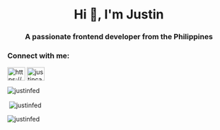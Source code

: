 <h1 align="center">Hi 👋, I'm Justin</h1>
<h3 align="center">A passionate frontend developer from the Philippines</h3>

<h3 align="left">Connect with me:</h3>
<p align="left">
<a href="https://linkedin.com/in/https://www.linkedin.com/in/justin-cantillo-5b49b5189/" target="blank"><img align="center" src="https://raw.githubusercontent.com/rahuldkjain/github-profile-readme-generator/master/src/images/icons/Social/linked-in-alt.svg" alt="https://www.linkedin.com/in/justin-cantillo-5b49b5189/" height="30" width="40" /></a>
<a href="https://discord.gg/justincantillo" target="blank"><img align="center" src="https://raw.githubusercontent.com/rahuldkjain/github-profile-readme-generator/master/src/images/icons/Social/discord.svg" alt="justincantillo" height="30" width="40" /></a>
</p>

<p><img align="center" src="https://github-readme-stats-sigma-five.vercel.app/api/top-langs?username=justinfed&show_icons=true&locale=en&layout=compact" alt="justinfed" /></p>

<p>&nbsp;<img align="center" src="https://github-readme-stats-sigma-five.vercel.app/api?username=justinfed&show_icons=true&locale=en" alt="justinfed" /></p>

<p><img align="center" src="https://github-readme-streak-stats.herokuapp.com/?user=justinfed&" alt="justinfed" /></p>

